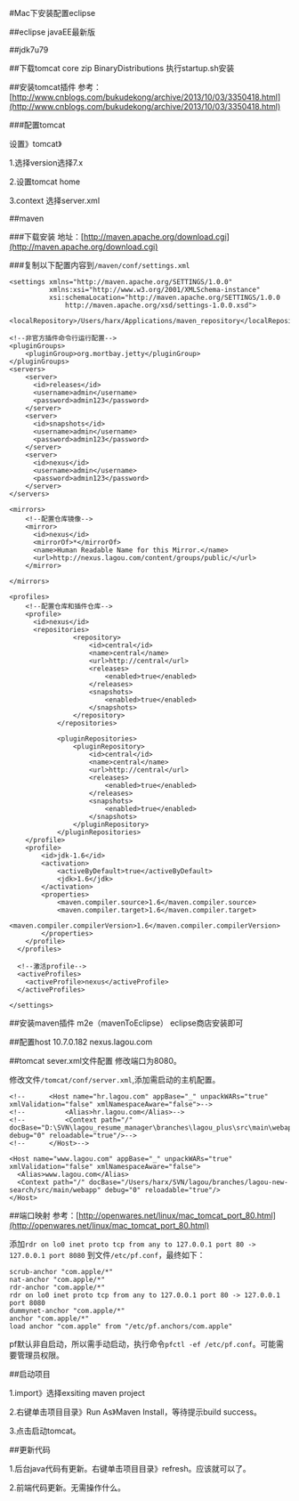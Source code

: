 #Mac下安装配置eclipse

##eclipse javaEE最新版

##jdk7u79

##下载tomcat core zip BinaryDistributions
执行startup.sh安装

##安装tomcat插件
参考：[http://www.cnblogs.com/bukudekong/archive/2013/10/03/3350418.html](http://www.cnblogs.com/bukudekong/archive/2013/10/03/3350418.html)

###配置tomcat

设置》tomcat》

1.选择version选择7.x

2.设置tomcat home

3.context 选择server.xml

##maven

###下载安装
地址：[http://maven.apache.org/download.cgi](http://maven.apache.org/download.cgi)

###复制以下配置内容到`/maven/conf/settings.xml`

    <settings xmlns="http://maven.apache.org/SETTINGS/1.0.0"
              xmlns:xsi="http://www.w3.org/2001/XMLSchema-instance"
              xsi:schemaLocation="http://maven.apache.org/SETTINGS/1.0.0
                  http://maven.apache.org/xsd/settings-1.0.0.xsd">
    
    <localRepository>/Users/harx/Applications/maven_repository</localRepository>
    
    <!--非官方插件命令行运行配置-->
    <pluginGroups>
        <pluginGroup>org.mortbay.jetty</pluginGroup>      
    </pluginGroups>
    <servers>
        <server>
          <id>releases</id>
          <username>admin</username>
          <password>admin123</password>
        </server>
        <server>
          <id>snapshots</id>
          <username>admin</username>
          <password>admin123</password>
        </server>
        <server>
          <id>nexus</id>
          <username>admin</username>
          <password>admin123</password>
        </server>	
    </servers>
    
    <mirrors>
        <!--配置仓库镜像-->
        <mirror>
          <id>nexus</id>
          <mirrorOf>*</mirrorOf>
          <name>Human Readable Name for this Mirror.</name>
          <url>http://nexus.lagou.com/content/groups/public/</url>
        </mirror>
        
    </mirrors>
      
    <profiles>
        <!--配置仓库和插件仓库-->
        <profile>
          <id>nexus</id>
          <repositories>
                    <repository>
                        <id>central</id>
                        <name>central</name>
                        <url>http://central</url>
                        <releases>
                            <enabled>true</enabled>
                        </releases>
                        <snapshots>
                            <enabled>true</enabled>
                        </snapshots>
                    </repository>
                </repositories>
                
                <pluginRepositories>
                    <pluginRepository>
                        <id>central</id>
                        <name>central</name>
                        <url>http://central</url>
                        <releases>
                            <enabled>true</enabled>
                        </releases>
                        <snapshots>
                            <enabled>true</enabled>
                        </snapshots>
                    </pluginRepository>
                </pluginRepositories>
        </profile>
        <profile>  
            <id>jdk-1.6</id>  
            <activation>  
                <activeByDefault>true</activeByDefault>  
                <jdk>1.6</jdk>  
            </activation>  
            <properties>  
                <maven.compiler.source>1.6</maven.compiler.source>  
                <maven.compiler.target>1.6</maven.compiler.target>  
                <maven.compiler.compilerVersion>1.6</maven.compiler.compilerVersion>  
            </properties>  
        </profile> 
      </profiles> 
    
      <!--激活profile-->
      <activeProfiles>
        <activeProfile>nexus</activeProfile>
      </activeProfiles>
      
    </settings>

##安装maven插件 m2e（mavenToEclipse）
eclipse商店安装即可

##配置host 
10.7.0.182 nexus.lagou.com

##tomcat sever.xml文件配置
修改端口为8080。

修改文件`/tomcat/conf/server.xml`,添加需启动的主机配置。

    <!--      <Host name="hr.lagou.com" appBase="_" unpackWARs="true" xmlValidation="false" xmlNamespaceAware="false">-->
    <!--          <Alias>hr.lagou.com</Alias>-->
    <!--          <Context path="/" docBase="D:\SVN\lagou_resume_manager\branches\lagou_plus\src\main\webapp" debug="0" reloadable="true"/>-->
    <!--      </Host>-->
    
    <Host name="www.lagou.com" appBase="_" unpackWARs="true" xmlValidation="false" xmlNamespaceAware="false">
      <Alias>www.lagou.com</Alias>
      <Context path="/" docBase="/Users/harx/SVN/lagou/branches/lagou-new-search/src/main/webapp" debug="0" reloadable="true"/>
    </Host>

##端口映射
参考：[http://openwares.net/linux/mac_tomcat_port_80.html](http://openwares.net/linux/mac_tomcat_port_80.html)


添加`rdr on lo0 inet proto tcp from any to 127.0.0.1 port 80 -> 127.0.0.1 port 8080` 到文件`/etc/pf.conf`，最终如下：

    scrub-anchor "com.apple/*"
    nat-anchor "com.apple/*"
    rdr-anchor "com.apple/*"
    rdr on lo0 inet proto tcp from any to 127.0.0.1 port 80 -> 127.0.0.1 port 8080
    dummynet-anchor "com.apple/*"
    anchor "com.apple/*"
    load anchor "com.apple" from "/etc/pf.anchors/com.apple"

pf默认非自启动，所以需手动启动，执行命令`pfctl -ef /etc/pf.conf`。可能需要管理员权限。

##启动项目

1.import》选择exsiting maven project

2.右键单击项目目录》Run As》Maven Install，等待提示build success。

3.点击启动tomcat。

##更新代码

1.后台java代码有更新。右键单击项目目录》refresh。应该就可以了。

2.前端代码更新。无需操作什么。
